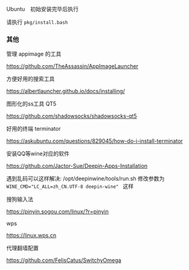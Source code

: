 

Ubuntu　初始安装完毕后执行

请执行 `pkg/install.bash`


### 其他

管理 appimage 的工具

https://github.com/TheAssassin/AppImageLauncher



方便好用的搜索工具

https://albertlauncher.github.io/docs/installing/


图形化的ss工具 QT5

https://github.com/shadowsocks/shadowsocks-qt5


好用的终端 terminator

https://askubuntu.com/questions/829045/how-do-i-install-terminator

安装QQ等wine对应的软件

https://github.com/Jactor-Sue/Deepin-Apps-Installation

遇到乱码可以这样解决: /opt/deepinwine/tools/run.sh 修改参数为 `WINE_CMD="LC_ALL=zh_CN.UTF-8 deepin-wine"
` 这样

搜狗输入法

https://pinyin.sogou.com/linux/?r=pinyin


wps

https://linux.wps.cn


代理翻墙配置

https://github.com/FelisCatus/SwitchyOmega
